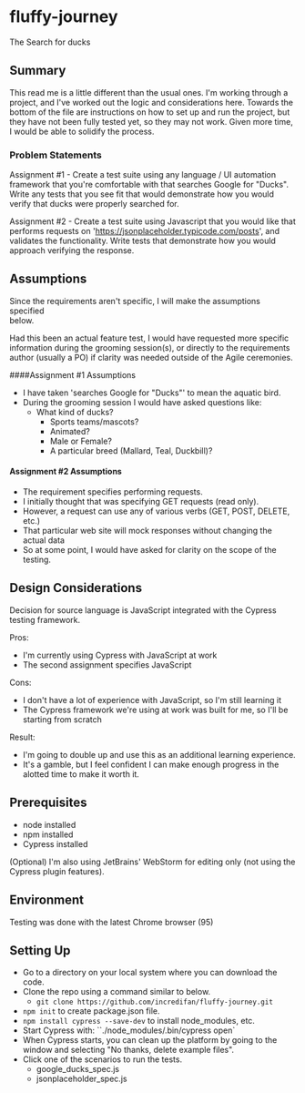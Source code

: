 # fluffy-journey
The Search for ducks

## Summary
This read me is a little different than the usual ones.  I'm working through a
project, and I've worked out the logic and considerations here.  Towards the
bottom of the file are instructions on how to set up and run the project, but
they have not been fully tested yet, so they may not work.  Given more time,
I would be able to solidify the process.

### Problem Statements
Assignment #1 - Create a test suite using any language / UI automation framework
that you're comfortable with that searches Google for "Ducks". Write any tests
that you see fit that would demonstrate how you would verify that ducks were
properly searched for.

Assignment #2 - Create a test suite using Javascript that you would like that
performs requests on 'https://jsonplaceholder.typicode.com/posts', and validates
the functionality. Write tests that demonstrate how you would approach verifying
the response.

## Assumptions
Since the requirements aren't specific, I will make the assumptions specified  
below.

Had this been an actual feature test, I would have requested more specific
information during the grooming session(s), or directly to the requirements
author (usually a PO) if clarity was needed outside of the Agile ceremonies.

####Assignment #1 Assumptions
  * I have taken 'searches Google for "Ducks"' to mean the aquatic bird.                            
  * During the grooming session I would have asked questions like:
    * What kind of ducks?  
      * Sports teams/mascots?
      * Animated?
      * Male or Female?
      * A particular breed (Mallard, Teal, Duckbill)?

#### Assignment #2 Assumptions
  * The requirement specifies performing requests.
  * I initially thought that was specifying GET requests (read only).  
  * However, a request can use any of various verbs (GET, POST, DELETE, etc.)
  * That particular web site will mock responses without changing the actual data
  * So at some point, I would have asked for clarity on the scope of the testing.

## Design Considerations
Decision for source language is JavaScript integrated with the Cypress testing framework.

Pros:
* I'm currently using Cypress with JavaScript at work
* The second assignment specifies JavaScript

Cons:
* I don't have a lot of experience with JavaScript, so I'm still learning it
* The Cypress framework we're using at work was built for me, so I'll be starting from scratch

Result:
* I'm going to double up and use this as an additional learning experience.
* It's a gamble, but I feel confident I can make enough progress in the alotted time to make it worth it.

## Prerequisites
* node installed
* npm installed
* Cypress installed

(Optional) I'm also using JetBrains' WebStorm for editing only (not using the
Cypress plugin features).

## Environment
Testing was done with the latest Chrome browser (95)

## Setting Up
* Go to a directory on your local system where you can download the code.
* Clone the repo using a command similar to below.
  * `git clone https://github.com/incredifan/fluffy-journey.git`
* `npm init` to create package.json file.
* `npm install cypress --save-dev` to install node_modules, etc.
* Start Cypress with: ``./node_modules/.bin/cypress open`
* When Cypress starts, you can clean up the platform by going to the window and
  selecting "No thanks, delete example files".
* Click one of the scenarios to run the tests.
  * google_ducks_spec.js
  * jsonplaceholder_spec.js
